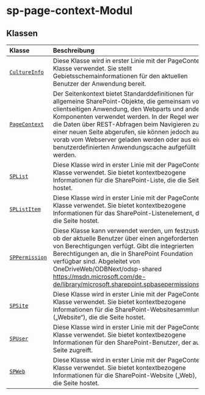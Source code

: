 # <a name="sp-page-context-module"></a>sp-page-context-Modul



## <a name="classes"></a>Klassen

| Klasse    |  Beschreibung |
|:-------------|:---------------|
| [`CultureInfo`](./sp-page-context/cultureinfo.md)     | Diese Klasse wird in erster Linie mit der PageContext-Klasse verwendet. Sie stellt Gebietsschemainformationen für den aktuellen Benutzer der Anwendung bereit. |
| [`PageContext`](./sp-page-context/pagecontext.md)     | Der Seitenkontext bietet Standarddefinitionen für allgemeine SharePoint-Objekte, die gemeinsam von der clientseitigen Anwendung, den Webparts und anderen Komponenten verwendet werden. In der Regel werden die Daten über REST-Abfragen beim Navigieren zu einer neuen Seite abgerufen, sie können jedoch auch vorab vom Webserver geladen werden oder aus einem benutzerdefinierten Anwendungscache aufgefüllt werden. |
| [`SPList`](./sp-page-context/splist.md)     | Diese Klasse wird in erster Linie mit der PageContext-Klasse verwendet. Sie bietet kontextbezogene Informationen für die SharePoint-Liste, die die Seite hostet. |
| [`SPListItem`](./sp-page-context/splistitem.md)     | Diese Klasse wird in erster Linie mit der PageContext-Klasse verwendet. Sie bietet kontextbezogene Informationen für das SharePoint-Listenelement, das die Seite hostet. |
| [`SPPermission`](./sp-page-context/sppermission.md)     | Diese Klasse kann verwendet werden, um festzustellen, ob der aktuelle Benutzer über einen angeforderten Satz von Berechtigungen verfügt. Gibt die integrierten Berechtigungen an, die in SharePoint Foundation verfügbar sind. Abgeleitet von OneDriveWeb/ODBNext/odsp-shared https://msdn.microsoft.com/de-de/library/microsoft.sharepoint.spbasepermissions.aspx |
| [`SPSite`](./sp-page-context/spsite.md)     | Diese Klasse wird in erster Linie mit der PageContext-Klasse verwendet. Sie bietet kontextbezogene Informationen für die SharePoint-Websitesammlung („Website“), die die Seite hostet. |
| [`SPUser`](./sp-page-context/spuser.md)     | Diese Klasse wird in erster Linie mit der PageContext-Klasse verwendet. Sie bietet kontextbezogene Informationen für den SharePoint-Benutzer, der auf die Seite zugreift. |
| [`SPWeb`](./sp-page-context/spweb.md)     | Diese Klasse wird in erster Linie mit der PageContext-Klasse verwendet. Sie bietet kontextbezogene Informationen für die SharePoint-Website („Web), die die Seite hostet. |







